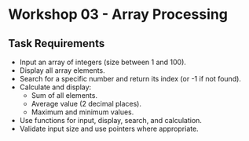 # Workshop 03 - Array Processing

## Task Requirements

- Input an array of integers (size between 1 and 100).
- Display all array elements.
- Search for a specific number and return its index (or -1 if not found).
- Calculate and display:
  - Sum of all elements.
  - Average value (2 decimal places).
  - Maximum and minimum values.
- Use functions for input, display, search, and calculation.
- Validate input size and use pointers where appropriate.
